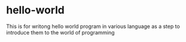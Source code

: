 # hello-world
This is for writong hello world program in various language as a step to introduce them to the world of programming

